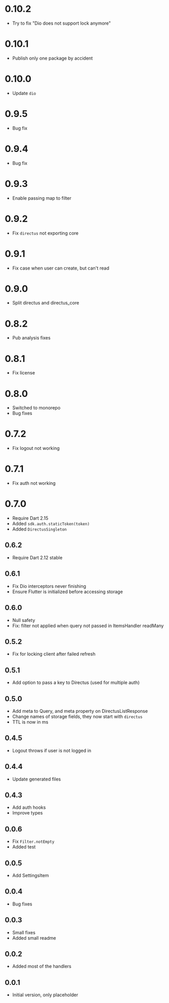 # 0.10.2

- Try to fix "Dio does not support lock anymore"

# 0.10.1

- Publish only one package by accident

# 0.10.0

- Update `dio`

# 0.9.5

- Bug fix

# 0.9.4

- Bug fix

# 0.9.3

- Enable passing map to filter

# 0.9.2

- Fix `directus` not exporting core

# 0.9.1

- Fix case when user can create, but can't read

# 0.9.0

- Split directus and directus_core

# 0.8.2

- Pub analysis fixes

# 0.8.1

- Fix license

# 0.8.0

- Switched to monorepo
- Bug fixes

# 0.7.2

- Fix logout not working

# 0.7.1

- Fix auth not working

# 0.7.0

- Require Dart 2.15
- Added `sdk.auth.staticToken(token)`
- Added `DirectusSingleton`

## 0.6.2

- Require Dart 2.12 stable

## 0.6.1

- Fix Dio interceptors never finishing
- Ensure Flutter is initialized before accessing storage

## 0.6.0

- Null safety
- Fix: filter not applied when query not passed in ItemsHandler readMany

## 0.5.2

- Fix for locking client after failed refresh

## 0.5.1

- Add option to pass a key to Directus (used for multiple auth)

## 0.5.0

- Add meta to Query, and meta property on DirectusListResponse
- Change names of storage fields, they now start with `directus`
- TTL is now in ms

## 0.4.5

- Logout throws if user is not logged in

## 0.4.4

- Update generated files

## 0.4.3

- Add auth hooks
- Improve types

## 0.0.6

- Fix `Filter.notEmpty`
- Added test

## 0.0.5

- Add SettingsItem

## 0.0.4

- Bug fixes

## 0.0.3

- Small fixes
- Added small readme

## 0.0.2

- Added most of the handlers

## 0.0.1

- Initial version, only placeholder
